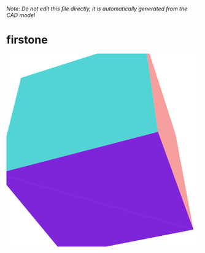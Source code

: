 ###### Note: Do not edit this file directly, it is automatically generated from the CAD model

# firstone

![](/project.svg)

